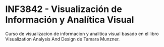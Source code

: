 # INF3842 - Visualización de Información y Analítica Visual	

Curso de visualizacion de informacion y analitica visual basado en el libro Visualization Analysis And Design de Tamara Munzner. 
